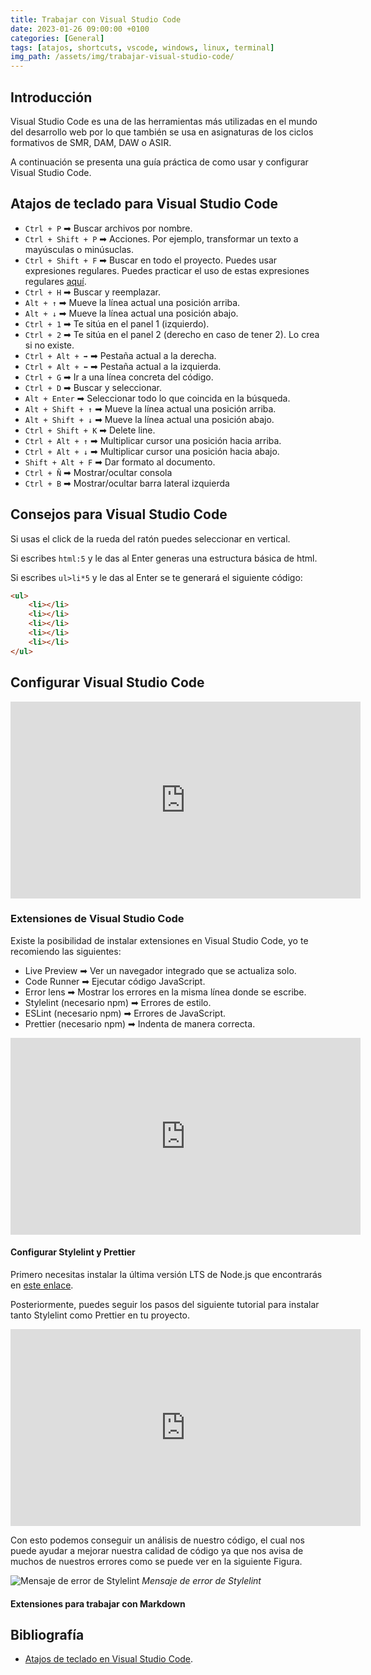 ```yaml
---
title: Trabajar con Visual Studio Code
date: 2023-01-26 09:00:00 +0100
categories: [General]
tags: [atajos, shortcuts, vscode, windows, linux, terminal]
img_path: /assets/img/trabajar-visual-studio-code/
---
```


## Introducción

Visual Studio Code es una de las herramientas más utilizadas en el mundo del desarrollo web por lo que también se usa en asignaturas de los ciclos formativos de SMR, DAM, DAW o ASIR.

A continuación se presenta una guía práctica de como usar y configurar Visual Studio Code.

## Atajos de teclado para Visual Studio Code

- `Ctrl + P` ➡ Buscar archivos por nombre.
- `Ctrl + Shift + P` ➡ Acciones. Por ejemplo, transformar un texto a mayúsculas o minúsuclas.
- `Ctrl + Shift + F` ➡ Buscar en todo el proyecto. Puedes usar expresiones regulares. Puedes practicar el uso de estas expresiones regulares [aquí](https://regex101.com/).
- `Ctrl + H` ➡ Buscar y reemplazar.
- `Alt + ↑` ➡ Mueve la línea actual una posición arriba.
- `Alt + ↓` ➡ Mueve la línea actual una posición abajo.
- `Ctrl + 1` ➡ Te sitúa en el panel 1 (izquierdo).
- `Ctrl + 2` ➡ Te sitúa en el panel 2 (derecho en caso de tener 2). Lo crea si no existe.
- `Ctrl + Alt + ➡` ➡ Pestaña actual a la derecha.
- `Ctrl + Alt + ⬅` ➡ Pestaña actual a la izquierda.
- `Ctrl + G` ➡ Ir a una línea concreta del código.
- `Ctrl + D` ➡ Buscar y seleccionar.
- `Alt + Enter` ➡ Seleccionar todo lo que coincida en la búsqueda.
- `Alt + Shift + ↑` ➡ Mueve la línea actual una posición arriba.
- `Alt + Shift + ↓` ➡ Mueve la línea actual una posición abajo.
- `Ctrl + Shift + K` ➡ Delete line.
- `Ctrl + Alt + ↑` ➡ Multiplicar cursor una posición hacia arriba.
- `Ctrl + Alt + ↓` ➡ Multiplicar cursor una posición hacia abajo.
- `Shift + Alt + F` ➡ Dar formato al documento.
- `Ctrl + Ñ` ➡ Mostrar/ocultar consola
- `Ctrl + B` ➡ Mostrar/ocultar barra lateral izquierda

## Consejos para Visual Studio Code

Si usas el click de la rueda del ratón puedes seleccionar en vertical.

Si escribes `html:5` y le das al Enter generas una estructura básica de html.

Si escribes `ul>li*5` y le das al Enter se te generará el siguiente código:

```html
<ul>
    <li></li>
    <li></li>
    <li></li>
    <li></li>
    <li></li>
</ul>
```

## Configurar Visual Studio Code

<iframe width="560" height="315" src="https://www.youtube.com/embed/uyEUVgNMvGI" title="YouTube video player" frameborder="0" allow="accelerometer; autoplay; clipboard-write; encrypted-media; gyroscope; picture-in-picture; web-share" allowfullscreen></iframe>

### Extensiones de Visual Studio Code

Existe la posibilidad de instalar extensiones en Visual Studio Code, yo te recomiendo las siguientes:

- Live Preview ➡ Ver un navegador integrado que se actualiza solo.
- Code Runner ➡ Ejecutar código JavaScript.
- Error lens ➡ Mostrar los errores en la misma línea donde se escribe.
- Stylelint (necesario npm) ➡ Errores de estilo.
- ESLint (necesario npm) ➡ Errores de JavaScript.
- Prettier (necesario npm) ➡ Indenta de manera correcta.

<iframe width="560" height="315" src="https://www.youtube.com/embed/sdbl-LpIoQI" title="YouTube video player" frameborder="0" allow="accelerometer; autoplay; clipboard-write; encrypted-media; gyroscope; picture-in-picture" allowfullscreen></iframe>

#### Configurar Stylelint y Prettier

Primero necesitas instalar la última versión LTS de Node.js que encontrarás en [este enlace](https://nodejs.org/en/download/).

Posteriormente, puedes seguir los pasos del siguiente tutorial para instalar tanto Stylelint como Prettier en tu proyecto.

<iframe width="560" height="315" src="https://www.youtube.com/embed/EBlXDDzE_8Y" title="YouTube video player" frameborder="0" allow="accelerometer; autoplay; clipboard-write; encrypted-media; gyroscope; picture-in-picture; web-share" allowfullscreen></iframe>

Con esto podemos conseguir un análisis de nuestro código, el cual nos puede ayudar a mejorar nuestra calidad de código ya que nos avisa de muchos de nuestros errores como se puede ver en la siguiente Figura.

![Mensaje de error de Stylelint](mensajeDeErrorDeStylelint.png)
_Mensaje de error de Stylelint_

#### Extensiones para trabajar con Markdown



## Bibliografía

- [Atajos de teclado en Visual Studio Code](https://carontestudio.com/blog/atajos-de-teclado-en-visual-studio-code/).